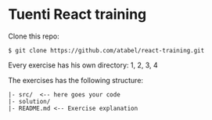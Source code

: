 # Tuenti React training

Clone this repo:
```
$ git clone https://github.com/atabel/react-training.git
```

Every exercise has his own directory: 1, 2, 3, 4

The exercises has the following structure:
```
|- src/  <-- here goes your code
|- solution/
|- README.md <-- Exercise explanation
```
